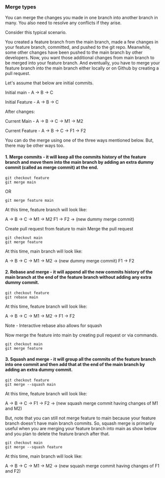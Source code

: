 ### Merge types

You can merge the changes you made in one branch into another branch in many. You also need to resolve any conflicts if they arise.

Consider this typical scenario.

You created a feature branch from the main branch, made a few changes in your feature branch, committed, and pushed to the git repo.
Meanwhile, some other changes have been pushed to the main branch by other developers.
Now, you want those additional changes from main branch to be merged into your feature branch.
And eventually, you have to merge your feature branch into the main branch either locally or on Github by creating a pull request.

Let's assume that below are initial commits.

Initial main - A -> B -> C

Initial Feature - A -> B -> C

After changes:

Current Main - A -> B -> C -> M1 -> M2

Current Feature - A -> B -> C -> F1 -> F2


You can do the merge using one of the three ways mentioned below. But, there may be other ways too.

#### 1. Merge commits - it will keep all the commits history of the feature branch and move them into the main branch by adding an extra dummy commit (called as merge commit) at the end.
```
git checkout feature
git merge main
```
OR
```
git merge feature main
```
At this time, feature branch will look like:

A -> B -> C -> M1 -> M2
               F1 -> F2 -> (new dummy merge commit)
               
Create pull request from feature to main
Merge the pull request
```
git checkout main
git merge feature
```
At this time, main branch will look like:

A -> B -> C -> M1 -> M2 -> (new dummy merge commit)
               F1 -> F2

#### 2. Rebase and merge - it will append all the new commits history of the main branch at the end of the feature branch without adding any extra dummy commit.
```
git checkout feature
git rebase main
```
At this time, feature branch will look like:

A -> B -> C -> M1 -> M2 -> F1 -> F2

Note - Interactive rebase also allows for squash

Now merge the feature into main by creating pull request or via commands.
```
git checkout main
git merge feature
```

#### 3. Squash and merge - it will group all the commits of the feature branch into one commit and then add that at the end of the main branch by adding an extra dummy commit.
```
git checkout feature
git merge --squash main
```
At this time, feature branch will look like:

A -> B -> C -> F1 -> F2 -> (new squash merge commit having changes of M1 and M2)

But, note that you can still not merge feature to main because your feature branch doesn't have main branch commits. So, squash merge is primarily useful when you are merging your feature branch into main as show below and you plan to delete the feature branch after that.
```
git checkout main
git merge --squash feature
```
At this time, main branch will look like:

A -> B -> C -> M1 -> M2 -> (new squash merge commit having changes of F1 and F2)

